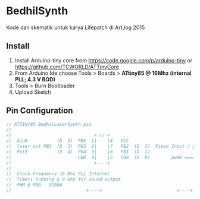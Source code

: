 # BedhilSynth

Kode dan skematik untuk karya Lifepatch di ArtJog 2015


## Install

1. Install Arduino-tiny core from https://code.google.com/p/arduino-tiny or https://github.com/TCWORLD/ATTinyCore
2. From Arduino Ide choose Tools > Boards > **ATtiny85 @ 16Mhz (internal PLL; 4.3 V BOD)**
3. Tools > Burn Bootloader
4. Upload Sketch


## Pin Configuration

``` c
// ATTINY85 BedhilLaserSynth pin
//
//                               +-\/-+
//  Ain0           (D  5)  PB5  1|    |8   VCC
//  laser out PB3  (D  3)  PB3  2|    |7   PB2  (D  2)  Piezo Input / pot2
//  Pot1           (D  4)  PB4  3|    |6   PB1  (D  1)
//                         GND  4|    |5   PB0  (D  0)        pwm0 ====> OCR0A / sound output
//                               +----+
//
//  Clock Frequency 16 Mhz PLL Internal
//  Timer1 running @ 8 Khz for sound output
//  PWM @ PB0 - OCR0A
//                            +----+                            +----+
```
